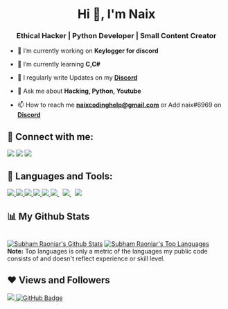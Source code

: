 <h1 align="center">Hi 👋, I'm Naix</h1>


<h3 align="center">Ethical Hacker | Python Developer | Small Content Creator</h3>

- 🔭 I’m currently working on **Keylogger for discord**

- 🌱 I’m currently learning **C,C#**

- 📝 I regularly write Updates on my **[Discord](https://discord.gg/QgTJy4TcWd)**

- 💬 Ask me about **Hacking, Python, Youtube**

- 📫 How to reach me **naixcodinghelp@gmail.com** or Add naix#6969 on **[Discord](https://discord.gg/QgTJy4TcWd)**

##  📝 Connect with me:
<p align="left">


<a href = "https://twitter.com/Naix40583862"><img src="https://img.icons8.com/fluent/48/000000/twitter.png"/></a>
<a href = "https://www.instagram.com/Twitchnaix/"><img src="https://img.icons8.com/fluent/48/000000/instagram-new.png"/></a>
<a href = "https://www.youtube.com/channel/UCT6XZkFfiJXEPDajppF9mLw"><img src="https://img.icons8.com/color/48/000000/youtube-play.png"/></a>

## 🚀 Languages and Tools:

<p align="left"> 
    <a href="https://www.java.com" target="_blank"> <img src="https://img.icons8.com/color/48/000000/java-coffee-cup-logo.png"/> </a>
    <a href="https://developer.mozilla.org/en-US/docs/Web/JavaScript" target="_blank"> <img src="https://img.icons8.com/color/48/000000/javascript.png"/> </a> 
    <a href="https://www.w3.org/html/" target="_blank"> <img src="https://img.icons8.com/color/48/000000/html-5.png"/> </a> 
    <a href="https://www.w3schools.com/css/" target="_blank"> <img src="https://img.icons8.com/color/48/000000/css3.png"/> </a> 
    <a href="https://www.python.org" target="_blank"> <img src="https://img.icons8.com/color/48/000000/python.png"/> </a> 
    <a style="padding-right:8px;" href="https://nodejs.org" target="_blank"> <img src="https://img.icons8.com/color/48/000000/nodejs.png"/> </a> 
    <a style="padding-right:8px;" href="https://www.mysql.com/" target="_blank"> <img src="https://img.icons8.com/fluent/50/000000/mysql-logo.png"/> </a> 
    <a href="https://git-scm.com/" target="_blank"> <img src="https://img.icons8.com/color/48/000000/git.png"/> </a>  

## 📊 My Github Stats

  <br/>
    <a href="https://github.com/NaixYZ/github-readme-stats"><img alt="Subham Raoniar's Github Stats" src="https://github-readme-stats.vercel.app/api?username=NaixYZ&show_icons=true&count_private=true&theme=react&hide_border=true&bg_color=0D1117" /></a>
  <a href="https://github.com/NaixYZ/github-readme-stats"><img alt="Subham Raoniar's Top Languages" src="https://github-readme-stats.vercel.app/api/top-langs/?username=NaixYZ&langs_count=8&count_private=true&layout=compact&theme=react&hide_border=true&bg_color=0D1117" /></a>
  <br/>
  <b>Note:</b> Top languages is only a metric of the languages my public code consists of and doesn't reflect experience or skill level.



## ❤ Views and Followers
<a href="https://github.com/Meghna-DAS/github-profile-views-counter">
    <img src="https://komarev.com/ghpvc/?username=NaixYZ">
</a>
<a href="https://github.com/NaixYZ?tab=followers"><img src="https://img.shields.io/github/followers/NaixYZ?label=Followers&style=social" alt="GitHub Badge"></a>

